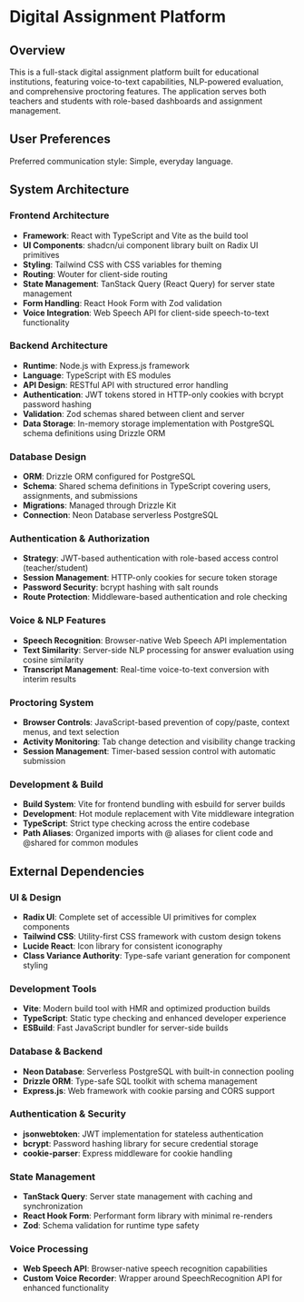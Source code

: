 # Digital Assignment Platform

## Overview

This is a full-stack digital assignment platform built for educational institutions, featuring voice-to-text capabilities, NLP-powered evaluation, and comprehensive proctoring features. The application serves both teachers and students with role-based dashboards and assignment management.

## User Preferences

Preferred communication style: Simple, everyday language.

## System Architecture

### Frontend Architecture
- **Framework**: React with TypeScript and Vite as the build tool
- **UI Components**: shadcn/ui component library built on Radix UI primitives
- **Styling**: Tailwind CSS with CSS variables for theming
- **Routing**: Wouter for client-side routing
- **State Management**: TanStack Query (React Query) for server state management
- **Form Handling**: React Hook Form with Zod validation
- **Voice Integration**: Web Speech API for client-side speech-to-text functionality

### Backend Architecture
- **Runtime**: Node.js with Express.js framework
- **Language**: TypeScript with ES modules
- **API Design**: RESTful API with structured error handling
- **Authentication**: JWT tokens stored in HTTP-only cookies with bcrypt password hashing
- **Validation**: Zod schemas shared between client and server
- **Data Storage**: In-memory storage implementation with PostgreSQL schema definitions using Drizzle ORM

### Database Design
- **ORM**: Drizzle ORM configured for PostgreSQL
- **Schema**: Shared schema definitions in TypeScript covering users, assignments, and submissions
- **Migrations**: Managed through Drizzle Kit
- **Connection**: Neon Database serverless PostgreSQL

### Authentication & Authorization
- **Strategy**: JWT-based authentication with role-based access control (teacher/student)
- **Session Management**: HTTP-only cookies for secure token storage
- **Password Security**: bcrypt hashing with salt rounds
- **Route Protection**: Middleware-based authentication and role checking

### Voice & NLP Features
- **Speech Recognition**: Browser-native Web Speech API implementation
- **Text Similarity**: Server-side NLP processing for answer evaluation using cosine similarity
- **Transcript Management**: Real-time voice-to-text conversion with interim results

### Proctoring System
- **Browser Controls**: JavaScript-based prevention of copy/paste, context menus, and text selection
- **Activity Monitoring**: Tab change detection and visibility change tracking
- **Session Management**: Timer-based session control with automatic submission

### Development & Build
- **Build System**: Vite for frontend bundling with esbuild for server builds
- **Development**: Hot module replacement with Vite middleware integration
- **TypeScript**: Strict type checking across the entire codebase
- **Path Aliases**: Organized imports with @ aliases for client code and @shared for common modules

## External Dependencies

### UI & Design
- **Radix UI**: Complete set of accessible UI primitives for complex components
- **Tailwind CSS**: Utility-first CSS framework with custom design tokens
- **Lucide React**: Icon library for consistent iconography
- **Class Variance Authority**: Type-safe variant generation for component styling

### Development Tools
- **Vite**: Modern build tool with HMR and optimized production builds
- **TypeScript**: Static type checking and enhanced developer experience
- **ESBuild**: Fast JavaScript bundler for server-side builds

### Database & Backend
- **Neon Database**: Serverless PostgreSQL with built-in connection pooling
- **Drizzle ORM**: Type-safe SQL toolkit with schema management
- **Express.js**: Web framework with cookie parsing and CORS support

### Authentication & Security
- **jsonwebtoken**: JWT implementation for stateless authentication
- **bcrypt**: Password hashing library for secure credential storage
- **cookie-parser**: Express middleware for cookie handling

### State Management
- **TanStack Query**: Server state management with caching and synchronization
- **React Hook Form**: Performant form library with minimal re-renders
- **Zod**: Schema validation for runtime type safety

### Voice Processing
- **Web Speech API**: Browser-native speech recognition capabilities
- **Custom Voice Recorder**: Wrapper around SpeechRecognition API for enhanced functionality